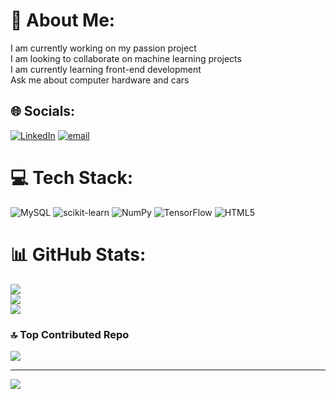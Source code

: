 # 💫 About Me:
I am currently working on my passion project<br>I am looking to collaborate on machine learning projects <br>I am currently learning front-end development<br>Ask me about computer hardware and cars<br>


## 🌐 Socials:
[![LinkedIn](https://img.shields.io/badge/LinkedIn-%230077B5.svg?logo=linkedin&logoColor=white)](https://linkedin.com/in/omkartonde11) [![email](https://img.shields.io/badge/Email-D14836?logo=gmail&logoColor=white)](mailto:omkartonde008@gmail.com) 

# 💻 Tech Stack:
![MySQL](https://img.shields.io/badge/mysql-4479A1.svg?style=for-the-badge&logo=mysql&logoColor=white) ![scikit-learn](https://img.shields.io/badge/scikit--learn-%23F7931E.svg?style=for-the-badge&logo=scikit-learn&logoColor=white) ![NumPy](https://img.shields.io/badge/numpy-%23013243.svg?style=for-the-badge&logo=numpy&logoColor=white) ![TensorFlow](https://img.shields.io/badge/TensorFlow-%23FF6F00.svg?style=for-the-badge&logo=TensorFlow&logoColor=white) ![HTML5](https://img.shields.io/badge/html5-%23E34F26.svg?style=for-the-badge&logo=html5&logoColor=white)
# 📊 GitHub Stats:
![](https://github-readme-stats.vercel.app/api?username=omkartonde11&theme=aura&hide_border=false&include_all_commits=false&count_private=false)<br/>
![](https://nirzak-streak-stats.vercel.app/?user=omkartonde11&theme=aura&hide_border=false)<br/>
![](https://github-readme-stats.vercel.app/api/top-langs/?username=omkartonde11&theme=aura&hide_border=false&include_all_commits=false&count_private=false&layout=compact)

### 🔝 Top Contributed Repo
![](https://github-contributor-stats.vercel.app/api?username=omkartonde11&limit=5&theme=dark&combine_all_yearly_contributions=true)

---
[![](https://visitcount.itsvg.in/api?id=omkartonde11&icon=10&color=13)](https://visitcount.itsvg.in)


